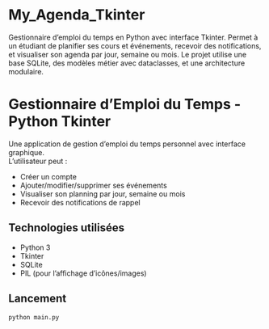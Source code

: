 # My_Agenda_Tkinter
Gestionnaire d’emploi du temps en Python avec interface Tkinter. Permet à un étudiant de planifier ses cours et événements, recevoir des notifications, et visualiser son agenda par jour, semaine ou mois. Le projet utilise une base SQLite, des modèles métier avec dataclasses, et une architecture modulaire.

# Gestionnaire d’Emploi du Temps - Python Tkinter

Une application de gestion d’emploi du temps personnel avec interface graphique.  
L’utilisateur peut :
- Créer un compte
- Ajouter/modifier/supprimer ses événements
- Visualiser son planning par jour, semaine ou mois
- Recevoir des notifications de rappel

## Technologies utilisées
- Python 3
- Tkinter
- SQLite
- PIL (pour l’affichage d’icônes/images)

## Lancement
```bash
python main.py
